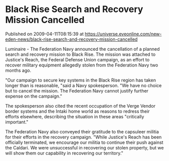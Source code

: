 # Black Rise Search and Recovery Mission Cancelled
Published on 2009-04-11T08:15:39 at https://universe.eveonline.com/new-eden-news/black-rise-search-and-recovery-mission-cancelled

Luminaire - The Federation Navy announced the cancellation of a planned search and recovery mission to Black Rise. The mission was attached to Justice's Reach, the Federal Defense Union campaign, as an effort to recover military equipment allegedly stolen from the Federation Navy two months ago.

"Our campaign to secure key systems in the Black Rise region has taken longer than is reasonable, "said a Navy spokesperson. "We have no choice but to cancel the mission. The Federation Navy cannot justify further expense on the campaign."

The spokesperson also cited the recent occupation of the Verge Vendor border systems and the Intaki home world as reasons to redress their efforts elsewhere, describing the situation in these areas "critically important."

The Federation Navy also conveyed their gratitude to the capsuleer militia for their efforts in the recovery campaign. "While Justice's Reach has been officially terminated, we encourage our militia to continue their push against the Caldari. We were unsuccessful in recovering our stolen property, but we will show them our capability in recovering our territory."

